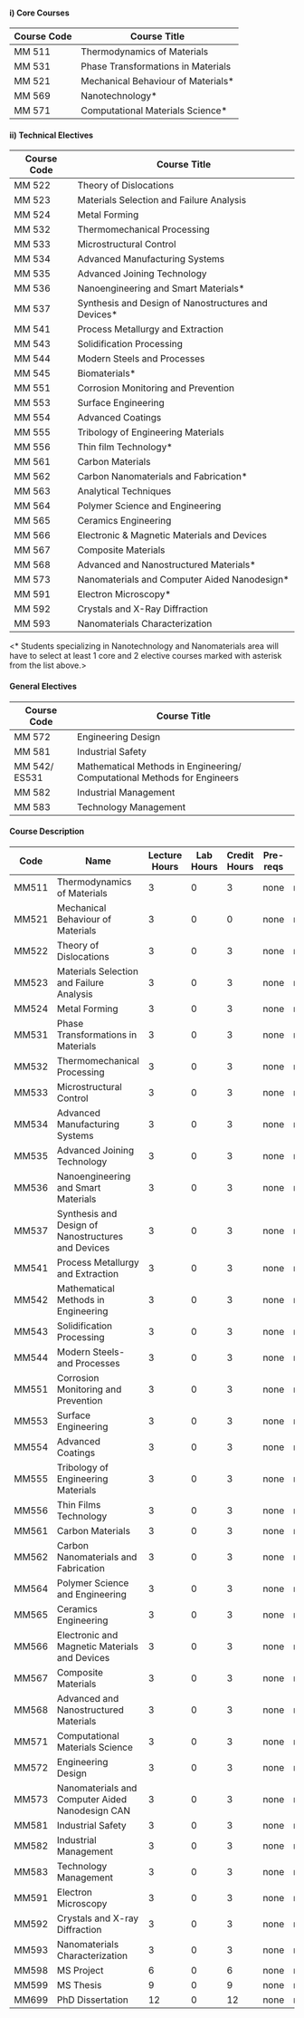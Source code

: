 #### i) Core Courses
Course Code | Course Title  
---|---  
MM 511 |  Thermodynamics of Materials  
MM 531 |  Phase Transformations in Materials  
MM 521 |  Mechanical Behaviour of Materials*  
MM 569 |  Nanotechnology*  
MM 571 |  Computational Materials Science*  
####  ii) Technical Electives
Course Code | Course Title  
---|---  
MM 522 |  Theory of Dislocations  
MM 523 |  Materials Selection and Failure Analysis  
MM 524 |  Metal Forming  
MM 532 |  Thermomechanical Processing  
MM 533 |  Microstructural Control  
MM 534 |  Advanced Manufacturing Systems  
MM 535 |  Advanced Joining Technology  
MM 536 |  Nanoengineering and Smart Materials*  
MM 537 |  Synthesis and Design of Nanostructures and Devices*  
MM 541 |  Process Metallurgy and Extraction  
MM 543 |  Solidification Processing  
MM 544 |  Modern Steels and Processes  
MM 545 |  Biomaterials*  
MM 551 |  Corrosion Monitoring and Prevention  
MM 553 |  Surface Engineering  
MM 554 |  Advanced Coatings  
MM 555 |  Tribology of Engineering Materials  
MM 556 |  Thin film Technology*  
MM 561 |  Carbon Materials  
MM 562 |  Carbon Nanomaterials and Fabrication*  
MM 563 |  Analytical Techniques  
MM 564 |  Polymer Science and Engineering  
MM 565 |  Ceramics Engineering  
MM 566 |  Electronic & Magnetic Materials and Devices  
MM 567 |  Composite Materials  
MM 568 |  Advanced and Nanostructured Materials*  
MM 573 |  Nanomaterials and Computer Aided Nanodesign*  
MM 591 |  Electron Microscopy*  
MM 592 |  Crystals and X-Ray Diffraction  
MM 593 |  Nanomaterials Characterization  
<* Students specializing in Nanotechnology and Nanomaterials area will have to select at least 1 core and 2 elective courses marked with asterisk from the list above.>
####  General Electives
Course Code | Course Title  
---|---  
MM 572 |  Engineering Design  
MM 581 |  Industrial Safety  
MM 542/ ES531 |  Mathematical Methods in Engineering/ Computational Methods for Engineers  
MM 582 |  Industrial Management  
MM 583 |  Technology Management  
#### Course Description
Code | Name | Lecture Hours | Lab Hours | Credit Hours | Pre-reqs | Co-reqs  
---|---|---|---|---|---|---  
MM511 | Thermodynamics of Materials | 3 | 0 | 3 | none | none  
MM521 | Mechanical Behaviour of Materials | 3 | 0 | 0 | none | none  
MM522 | Theory of Dislocations | 3 | 0 | 3 | none | none  
MM523 | Materials Selection and Failure Analysis | 3 | 0 | 3 | none | none  
MM524 | Metal Forming | 3 | 0 | 3 | none | none  
MM531 | Phase Transformations in Materials | 3 | 0 | 3 | none | none  
MM532 | Thermomechanical Processing | 3 | 0 | 3 | none | none  
MM533 | Microstructural Control | 3 | 0 | 3 | none | none  
MM534 | Advanced Manufacturing Systems | 3 | 0 | 3 | none | none  
MM535 | Advanced Joining Technology | 3 | 0 | 3 | none | none  
MM536 | Nanoengineering and Smart Materials | 3 | 0 | 3 | none | none  
MM537 | Synthesis and Design of Nanostructures and Devices | 3 | 0 | 3 | none | none  
MM541 | Process Metallurgy and Extraction | 3 | 0 | 3 | none | none  
MM542 | Mathematical Methods in Engineering | 3 | 0 | 3 | none | none  
MM543 | Solidification Processing | 3 | 0 | 3 | none | none  
MM544 | Modern Steels-and Processes | 3 | 0 | 3 | none | none  
MM551 | Corrosion Monitoring and Prevention | 3 | 0 | 3 | none | none  
MM553 | Surface Engineering | 3 | 0 | 3 | none | none  
MM554 | Advanced Coatings | 3 | 0 | 3 | none | none  
MM555 | Tribology of Engineering Materials | 3 | 0 | 3 | none | none  
MM556 | Thin Films Technology | 3 | 0 | 3 | none | none  
MM561 | Carbon Materials | 3 | 0 | 3 | none | none  
MM562 | Carbon Nanomaterials and Fabrication | 3 | 0 | 3 | none | none  
MM564 | Polymer Science and Engineering | 3 | 0 | 3 | none | none  
MM565 | Ceramics Engineering | 3 | 0 | 3 | none | none  
MM566 | Electronic and Magnetic Materials and Devices | 3 | 0 | 3 | none | none  
MM567 | Composite Materials | 3 | 0 | 3 | none | none  
MM568 | Advanced and Nanostructured Materials | 3 | 0 | 3 | none | none  
MM571 | Computational Materials Science | 3 | 0 | 3 | none | none  
MM572 | Engineering Design | 3 | 0 | 3 | none | none  
MM573 | Nanomaterials and Computer Aided Nanodesign CAN | 3 | 0 | 3 | none | none  
MM581 | Industrial Safety | 3 | 0 | 3 | none | none  
MM582 | Industrial Management | 3 | 0 | 3 | none | none  
MM583 | Technology Management | 3 | 0 | 3 | none | none  
MM591 | Electron Microscopy | 3 | 0 | 3 | none | none  
MM592 | Crystals and X-ray Diffraction | 3 | 0 | 3 | none | none  
MM593 | Nanomaterials Characterization | 3 | 0 | 3 | none | none  
MM598 | MS Project | 6 | 0 | 6 | none | none  
MM599 | MS Thesis | 9 | 0 | 9 | none | none  
MM699 | PhD Dissertation | 12 | 0 | 12 | none | none
